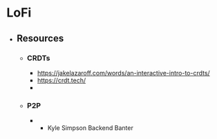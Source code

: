 # LoFi
- ## Resources
	- ### CRDTs
		- https://jakelazaroff.com/words/an-interactive-intro-to-crdts/
		- https://crdt.tech/
		-
	- ### P2P
		- * Kyle Simpson Backend Banter